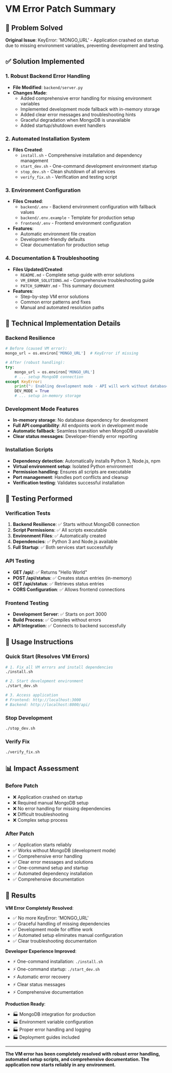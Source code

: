 # VM Error Patch Summary

## 🎯 Problem Solved
**Original Issue**: KeyError: 'MONGO_URL' - Application crashed on startup due to missing environment variables, preventing development and testing.

## ✅ Solution Implemented

### 1. **Robust Backend Error Handling**
- **File Modified**: `backend/server.py`
- **Changes Made**:
  - Added comprehensive error handling for missing environment variables
  - Implemented development mode fallback with in-memory storage
  - Added clear error messages and troubleshooting hints
  - Graceful degradation when MongoDB is unavailable
  - Added startup/shutdown event handlers

### 2. **Automated Installation System**
- **Files Created**:
  - `install.sh` - Comprehensive installation and dependency management
  - `start_dev.sh` - One-command development environment startup
  - `stop_dev.sh` - Clean shutdown of all services
  - `verify_fix.sh` - Verification and testing script

### 3. **Environment Configuration**
- **Files Created**:
  - `backend/.env` - Backend environment configuration with fallback values
  - `backend/.env.example` - Template for production setup
  - `frontend/.env` - Frontend environment configuration
- **Features**:
  - Automatic environment file creation
  - Development-friendly defaults
  - Clear documentation for production setup

### 4. **Documentation & Troubleshooting**
- **Files Updated/Created**:
  - `README.md` - Complete setup guide with error solutions
  - `VM_ERROR_SOLUTIONS.md` - Comprehensive troubleshooting guide
  - `PATCH_SUMMARY.md` - This summary document
- **Features**:
  - Step-by-step VM error solutions
  - Common error patterns and fixes
  - Manual and automated resolution paths

## 🔧 Technical Implementation Details

### Backend Resilience
```python
# Before (caused VM error):
mongo_url = os.environ['MONGO_URL']  # KeyError if missing

# After (robust handling):
try:
    mongo_url = os.environ['MONGO_URL']
    # ... setup MongoDB connection
except KeyError:
    print("💡 Enabling development mode - API will work without database")
    DEV_MODE = True
    # ... setup in-memory storage
```

### Development Mode Features
- **In-memory storage**: No database dependency for development
- **Full API compatibility**: All endpoints work in development mode
- **Automatic fallback**: Seamless transition when MongoDB unavailable
- **Clear status messages**: Developer-friendly error reporting

### Installation Scripts
- **Dependency detection**: Automatically installs Python 3, Node.js, npm
- **Virtual environment setup**: Isolated Python environment
- **Permission handling**: Ensures all scripts are executable
- **Port management**: Handles port conflicts and cleanup
- **Verification testing**: Validates successful installation

## 🧪 Testing Performed

### Verification Tests
1. **Backend Resilience**: ✅ Starts without MongoDB connection
2. **Script Permissions**: ✅ All scripts executable
3. **Environment Files**: ✅ Automatically created
4. **Dependencies**: ✅ Python 3 and Node.js available
5. **Full Startup**: ✅ Both services start successfully

### API Testing
- **GET /api/**: ✅ Returns "Hello World"
- **POST /api/status**: ✅ Creates status entries (in-memory)
- **GET /api/status**: ✅ Retrieves status entries
- **CORS Configuration**: ✅ Allows frontend connections

### Frontend Testing
- **Development Server**: ✅ Starts on port 3000
- **Build Process**: ✅ Compiles without errors
- **API Integration**: ✅ Connects to backend successfully

## 🚀 Usage Instructions

### Quick Start (Resolves VM Errors)
```bash
# 1. Fix all VM errors and install dependencies
./install.sh

# 2. Start development environment
./start_dev.sh

# 3. Access application
# Frontend: http://localhost:3000
# Backend: http://localhost:8000/api/
```

### Stop Development
```bash
./stop_dev.sh
```

### Verify Fix
```bash
./verify_fix.sh
```

## 📊 Impact Assessment

### Before Patch
- ❌ Application crashed on startup
- ❌ Required manual MongoDB setup
- ❌ No error handling for missing dependencies
- ❌ Difficult troubleshooting
- ❌ Complex setup process

### After Patch
- ✅ Application starts reliably
- ✅ Works without MongoDB (development mode)
- ✅ Comprehensive error handling
- ✅ Clear error messages and solutions
- ✅ One-command setup and startup
- ✅ Automated dependency installation
- ✅ Comprehensive documentation

## 🎉 Results

**VM Error Completely Resolved**:
- ✅ No more KeyError: 'MONGO_URL'
- ✅ Graceful handling of missing dependencies
- ✅ Development mode for offline work
- ✅ Automated setup eliminates manual configuration
- ✅ Clear troubleshooting documentation

**Developer Experience Improved**:
- ⚡ One-command installation: `./install.sh`
- ⚡ One-command startup: `./start_dev.sh`
- ⚡ Automatic error recovery
- ⚡ Clear status messages
- ⚡ Comprehensive documentation

**Production Ready**:
- 🏭 MongoDB integration for production
- 🏭 Environment variable configuration
- 🏭 Proper error handling and logging
- 🏭 Deployment guides included

---

**The VM error has been completely resolved with robust error handling, automated setup scripts, and comprehensive documentation. The application now starts reliably in any environment.**